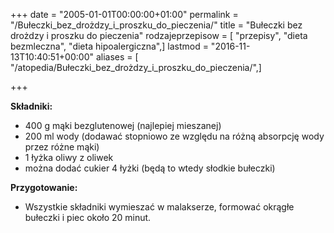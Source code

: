 +++
date = "2005-01-01T00:00:00+01:00"
permalink = "/Bułeczki_bez_drożdzy_i_proszku_do_pieczenia/"
title = "Bułeczki bez drożdzy i proszku do pieczenia"
rodzajeprzepisow = [ "przepisy", "dieta bezmleczna", "dieta hipoalergiczna",]
lastmod = "2016-11-13T10:40:51+00:00"
aliases = [ "/atopedia/Bułeczki_bez_drożdzy_i_proszku_do_pieczenia/",]

+++

**Składniki:**

-   400 g mąki bezglutenowej (najlepiej mieszanej)
-   200 ml wody (dodawać stopniowo ze względu na różną absorpcję wody przez różne mąki)
-   1 łyżka oliwy z oliwek
-   można dodać cukier 4 łyżki (będą to wtedy słodkie bułeczki)

**Przygotowanie:**

-   Wszystkie składniki wymieszać w malakserze, formować okrągłe bułeczki i piec około 20 minut.
